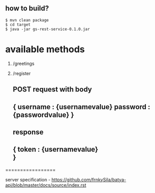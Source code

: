 how to build?
-------------


    $ mvn clean package
    $ cd target
    $ java -jar gs-rest-service-0.1.0.jar
    
   
available methods
=================
1. /greetings
2. /register

    POST request with body
    ---------------------
    {
        username : {usernamevalue}
        password : {passwordvalue}
    }
    ---------------------
    
    response
   ---------------------
    {
       token : {usernamevalue}      
    }
    ---------------------

   

=================

server specification - https://github.com/frnkySila/batya-api/blob/master/docs/source/index.rst

